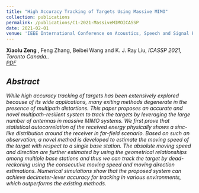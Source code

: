 ```yaml
---
title: "High Accuracy Tracking of Targets Using Massive MIMO"
collection: publications
permalink: /publications/C1-2021-MassiveMIMOICASSP
date: 2021-02-01
venue: 'IEEE International Conference on Acoustics, Speech and Signal Processing (ICASSP)'
---
```

 <b> Xiaolu Zeng </b>, Feng Zhang, Beibei Wang and K. J. Ray Liu, <i>ICASSP 2021, Toronto Canada.<i>. <br>
[PDF](http://Xiaolu1263.github.io/files/ICASSP2021MassiveMIMO.pdf)

## Abstract <br>
While high accuracy tracking of targets has been extensively explored because of its wide applications, many exiting methods degenerate in the presence of multipath distortions. This paper proposes an accurate and novel multipath-resilient system to track the targets by leveraging the large number of antennas in massive MIMO systems. We first prove that statistical autocorrelation of the received energy physically shows a sinc-like distribution around the receiver in far-field scenario. Based on such an observation, a novel method is developed to estimate the moving speed of the target with respect to a single base station. The absolute moving speed and direction are further estimated by using the geometrical relationships among multiple base stations and thus we can track the target by dead-reckoning using the consecutive moving speed and moving direction estimations. Numerical simulations show that the proposed system can achieve decimeter-lever accuracy for tracking in various environments, which outperforms the existing methods.
